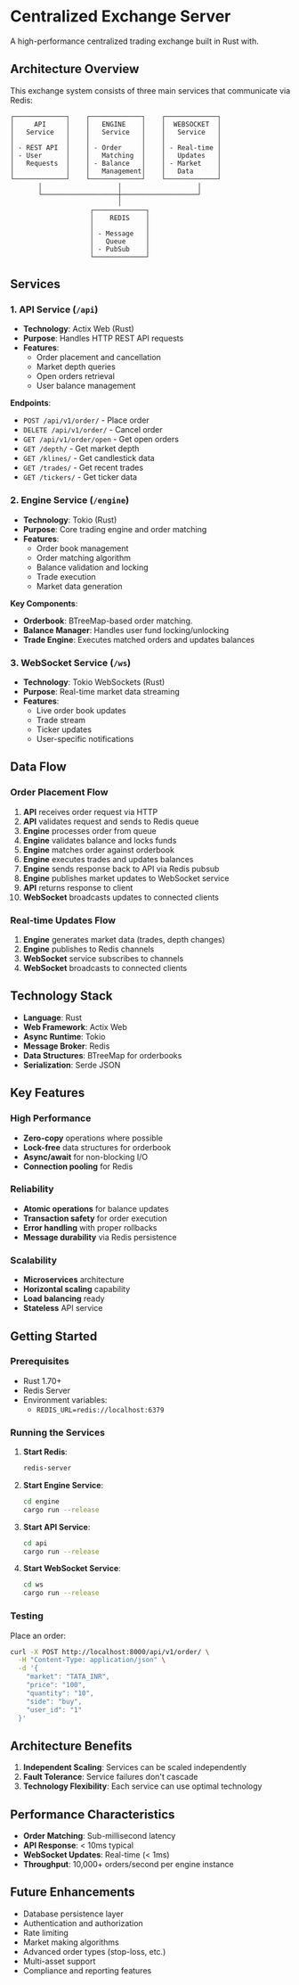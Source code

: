 # Centralized Exchange Server

A high-performance centralized trading exchange built in Rust with.

## Architecture Overview

This exchange system consists of three main services that communicate via Redis:

```
┌─────────────┐    ┌─────────────┐    ┌─────────────┐
│     API     │    │   ENGINE    │    │  WEBSOCKET  │
│   Service   │    │   Service   │    │   Service   │
│             │    │             │    │             │
│ - REST API  │    │ - Order     │    │ - Real-time │
│ - User      │    │   Matching  │    │   Updates   │
│   Requests  │    │ - Balance   │    │ - Market    │
│             │    │   Management│    │   Data      │
└─────────────┘    └─────────────┘    └─────────────┘
       │                   │                   │
       └───────────────────┼───────────────────┘
                           │
                    ┌─────────────┐
                    │    REDIS    │
                    │             │
                    │ - Message   │
                    │   Queue     │
                    │ - PubSub    │                    
                    └─────────────┘
```

## Services

### 1. API Service (`/api`)

- **Technology**: Actix Web (Rust)
- **Purpose**: Handles HTTP REST API requests
- **Features**:
  - Order placement and cancellation
  - Market depth queries
  - Open orders retrieval
  - User balance management

**Endpoints**:

- `POST /api/v1/order/` - Place order
- `DELETE /api/v1/order/` - Cancel order
- `GET /api/v1/order/open` - Get open orders
- `GET /depth/` - Get market depth
- `GET /klines/` - Get candlestick data
- `GET /trades/` - Get recent trades
- `GET /tickers/` - Get ticker data

### 2. Engine Service (`/engine`)

- **Technology**: Tokio (Rust)
- **Purpose**: Core trading engine and order matching
- **Features**:
  - Order book management
  - Order matching algorithm
  - Balance validation and locking
  - Trade execution
  - Market data generation

**Key Components**:

- **Orderbook**: BTreeMap-based order matching.
- **Balance Manager**: Handles user fund locking/unlocking
- **Trade Engine**: Executes matched orders and updates balances

### 3. WebSocket Service (`/ws`)

- **Technology**: Tokio WebSockets (Rust)
- **Purpose**: Real-time market data streaming
- **Features**:
  - Live order book updates
  - Trade stream
  - Ticker updates
  - User-specific notifications

## Data Flow

### Order Placement Flow

1. **API** receives order request via HTTP
2. **API** validates request and sends to Redis queue
3. **Engine** processes order from queue
4. **Engine** validates balance and locks funds
5. **Engine** matches order against orderbook
6. **Engine** executes trades and updates balances
7. **Engine** sends response back to API via Redis pubsub
8. **Engine** publishes market updates to WebSocket service
9. **API** returns response to client
10. **WebSocket** broadcasts updates to connected clients

### Real-time Updates Flow

1. **Engine** generates market data (trades, depth changes)
2. **Engine** publishes to Redis channels
3. **WebSocket** service subscribes to channels
4. **WebSocket** broadcasts to connected clients

## Technology Stack

- **Language**: Rust
- **Web Framework**: Actix Web
- **Async Runtime**: Tokio
- **Message Broker**: Redis
- **Data Structures**: BTreeMap for orderbooks
- **Serialization**: Serde JSON

## Key Features

### High Performance

- **Zero-copy** operations where possible
- **Lock-free** data structures for orderbook
- **Async/await** for non-blocking I/O
- **Connection pooling** for Redis

### Reliability

- **Atomic operations** for balance updates
- **Transaction safety** for order execution
- **Error handling** with proper rollbacks
- **Message durability** via Redis persistence

### Scalability

- **Microservices** architecture
- **Horizontal scaling** capability
- **Load balancing** ready
- **Stateless** API service

## Getting Started

### Prerequisites

- Rust 1.70+
- Redis Server
- Environment variables:
  - `REDIS_URL=redis://localhost:6379`

### Running the Services

1. **Start Redis**:

   ```bash
   redis-server
   ```

2. **Start Engine Service**:

   ```bash
   cd engine
   cargo run --release
   ```

3. **Start API Service**:

   ```bash
   cd api
   cargo run --release
   ```

4. **Start WebSocket Service**:
   ```bash
   cd ws
   cargo run --release
   ```

### Testing

Place an order:

```bash
curl -X POST http://localhost:8000/api/v1/order/ \
  -H "Content-Type: application/json" \
  -d '{
    "market": "TATA_INR",
    "price": "100",
    "quantity": "10",
    "side": "buy",
    "user_id": "1"
  }'
```

## Architecture Benefits

1. **Independent Scaling**: Services can be scaled independently
2. **Fault Tolerance**: Service failures don't cascade
3. **Technology Flexibility**: Each service can use optimal technology

## Performance Characteristics

- **Order Matching**: Sub-millisecond latency
- **API Response**: < 10ms typical
- **WebSocket Updates**: Real-time (< 1ms)
- **Throughput**: 10,000+ orders/second per engine instance

## Future Enhancements

- Database persistence layer
- Authentication and authorization
- Rate limiting
- Market making algorithms
- Advanced order types (stop-loss, etc.)
- Multi-asset support
- Compliance and reporting features
